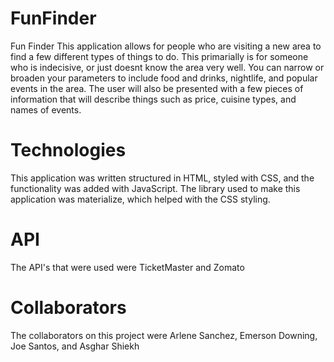 # FunFinder
Fun Finder This application allows for people who are visiting a new area to find a few different types of things to do. This primarially is for someone who is indecisive, or just doesnt know the area very well. You can narrow or broaden your parameters to include food and drinks, nightlife, and popular events in the area. The user will also be presented with a few pieces of information that will describe things such as price, cuisine types, and names of events.

# Technologies
This application was written structured in HTML, styled with CSS, and the functionality was added with JavaScript. The library used to make this application was materialize, which helped with the CSS styling. 

# API
The API's that were used were TicketMaster and Zomato

# Collaborators
The collaborators on this project were Arlene Sanchez, Emerson Downing, Joe Santos, and Asghar Shiekh
